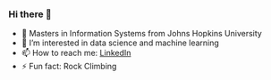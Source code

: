 ### Hi there 👋

- 🔭 Masters in Information Systems from Johns Hopkins University
- 🌱 I’m interested in data science and machine learning
- 📫 How to reach me: [LinkedIn](https://www.linkedin.com/in/yiqunhu/)
- ⚡ Fun fact: Rock Climbing
